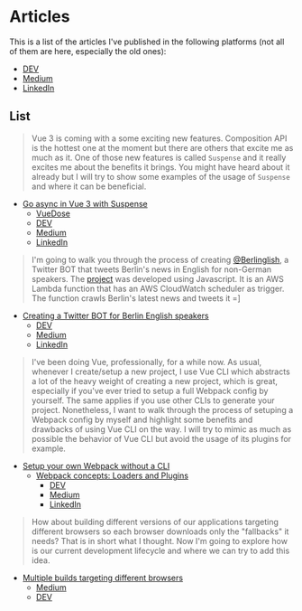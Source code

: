 # Articles

This is a list of the articles I've published in the following platforms (not all of them are here, especially the old ones):
- [DEV](https://dev.to/viniciuskneves/)
- [Medium](https://medium.com/@viniciuskneves)
- [LinkedIn](https://www.linkedin.com/in/viniciuskneves/detail/recent-activity/posts/)

## List

> Vue 3 is coming with a some exciting new features. Composition API is the hottest one at the moment but there are others that excite me as much as it.
> One of those new features is called `Suspense` and it really excites me about the benefits it brings. You might have heard about it already but I will try to show some examples of the usage of `Suspense` and where it can be beneficial.
- [Go async in Vue 3 with Suspense](./go-async-in-vue-3-with-suspense.md)
  - [VueDose](https://vuedose.tips/go-async-in-vue-3-with-suspense)
  - [DEV](https://dev.to/viniciuskneves/go-async-in-vue-3-with-suspense-4860)
  - [Medium](https://medium.com/@viniciuskneves/go-async-in-vue-3-with-suspense-a33bc0469be8)
  - [LinkedIn](https://www.linkedin.com/pulse/go-async-vue-3-suspense-vinicius-kiatkoski-neves/)

> I'm going to walk you through the process of creating [@Berlinglish](https://twitter.com/Berlinglish), a Twitter BOT that tweets Berlin's news in English for non-German speakers.
The [project](https://github.com/viniciuskneves/berlinglish) was developed using Javascript. It is an AWS Lambda function that has an AWS CloudWatch scheduler as trigger. The function crawls Berlin's latest news and tweets it =]
- [Creating a Twitter BOT for Berlin English speakers](./creating-a-twitter-bot-for-berlin-english-speakers.md)
  - [DEV](https://dev.to/viniciuskneves/creating-a-twitter-bot-for-berlin-english-speakers-33p7)
  - [Medium](https://medium.com/@viniciuskneves/creating-a-twitter-bot-for-berlin-english-speakers-319eb4d1252e)
  - [LinkedIn](https://www.linkedin.com/pulse/creating-twitter-bot-berlin-english-speakers-vinicius-kiatkoski-neves/)

> I've been doing Vue, professionally, for a while now. As usual, whenever I create/setup a new project, I use Vue CLI which abstracts a lot of the heavy weight of creating a new project, which is great, especially if you've ever tried to setup a full Webpack config by yourself. The same applies if you use other CLIs to generate your project. Nonetheless, I want to walk through the process of setuping a Webpack config by myself and highlight some benefits and drawbacks of using Vue CLI on the way. I will try to mimic as much as possible the behavior of Vue CLI but avoid the usage of its plugins for example.
- [Setup your own Webpack without a CLI](https://github.com/viniciuskneves/articles/tree/master/setup-your-own-webpack-without-a-cli)
  - [Webpack concepts: Loaders and Plugins](https://github.com/viniciuskneves/articles/blob/master/setup-your-own-webpack-without-a-cli/webpack-concepts-loaders-and-plugins.md)
    - [DEV](https://dev.to/viniciuskneves/webpack-concepts-loaders-and-plugins-5ed0)
    - [Medium](https://medium.com/@viniciuskneves/webpack-concepts-loaders-and-plugins-26c6ddb959c2)
    - [LinkedIn](https://www.linkedin.com/pulse/webpack-concepts-loaders-plugins-vinicius-kiatkoski-neves/)

> How about building different versions of our applications targeting different browsers so each browser downloads only the "fallbacks" it needs? That is in short what I thought. Now I'm going to explore how is our current development lifecycle and where we can try to add this idea.
- [Multiple builds targeting different browsers](./multiple-builds-targeting-different-browsers/README.md)
  - [Medium](https://medium.com/homeday/multiple-builds-targeting-different-browsers-bacb7bfc7e1a)
  - [DEV](https://dev.to/viniciuskneves/multiple-builds-targeting-different-browsers-jcl)
